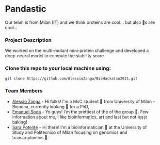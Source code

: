 # Pandastic
Our team is from Milan (IT) and we think proteins are cool... but also 🐼s are cool...

### Project Description
We worked on the multi-mutant mini-protein challenge and developed a deep-neural model to compute the stability score.

### Clone this repo to your local machine using:
```bash
git clone https://github.com/AlessioZanga/BioHackaton2021.git
```

### Team Members
- [Alessio Zanga](https://www.linkedin.com/in/alessio-zanga/) - Hi folks! I'm a MsC student 📖 from University of Milan - Bicocca, currently looking 👀 for a PhD,
- [Emanuel Soda](https://www.linkedin.com/in/emanuel-michele-soda-5b3565188/) - Yo guys! I'm the prettiest of the of the group 💅. Few information about me, I like bioinformatics, art and last but not least baking!
- [Sara Potente](https://www.linkedin.com/in/sara-potente-831472136/) - Hi there! I'm a bioinformatician 🔬 at the University of Study and Politecnico of Milan focusing on genomics and transcriptomics 🦄. 



